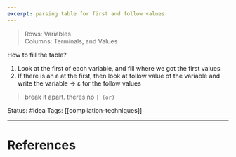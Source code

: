 ```yaml
---
excerpt: parsing table for first and follow values
---
```


> Rows: Variables  
> Columns: Terminals, and Values

How to fill the table?  
1. Look at the first of each variable, and fill where we got the first values  
2. If there is an ε at the first, then look at follow value of the variable and write the variable -> ε  for the follow values  

> break it apart. theres no `| (or)`   

Status: #idea
Tags: [[compilation-techniques]]

---
# References
